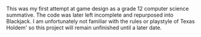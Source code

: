 This was my first attempt at game design as a grade 12 computer science summative. The code was later left incomplete and repurposed into Blackjack.
I am unfortunately not familiar with the rules or playstyle of Texas Holdem' so this project will remain unfinished until a later date.
